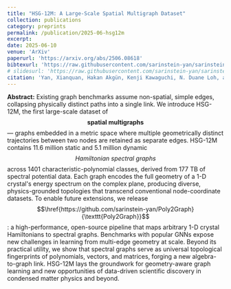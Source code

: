 ```yaml
---
title: "HSG-12M: A Large-Scale Spatial Multigraph Dataset"
collection: publications
category: preprints
permalink: /publication/2025-06-hsg12m
excerpt: 
date: 2025-06-10
venue: 'ArXiv'
paperurl: 'https://arxiv.org/abs/2506.08618'
bibtexurl: 'https://raw.githubusercontent.com/sarinstein-yan/sarinstein-yan.github.io/master/files/2025-06-hsg12m.bib'
# slidesurl: 'https://raw.githubusercontent.com/sarinstein-yan/sarinstein-yan.github.io/master/files/slides1.pdf'
citation: 'Yan, Xianquan, Hakan Akgün, Kenji Kawaguchi, N. Duane Loh, and Ching Hua Lee. “HSG-12M: A Large-Scale Spatial Multigraph Dataset.” arXiv, 2025. https://doi.org/10.48550/ARXIV.2506.08618.'
---
```


**Abstract:**
Existing graph benchmarks assume non-spatial, simple edges, collapsing physically distinct paths into a single link. We introduce HSG-12M, the first large-scale dataset of $$\textbf{spatial multigraphs}$$ — graphs embedded in a metric space where multiple geometrically distinct trajectories between two nodes are retained as separate edges. HSG-12M contains 11.6 million static and 5.1 million dynamic $$\textit{Hamiltonian spectral graphs}$$ across 1401 characteristic-polynomial classes, derived from 177 TB of spectral potential data. Each graph encodes the full geometry of a 1-D crystal's energy spectrum on the complex plane, producing diverse, physics-grounded topologies that transcend conventional node-coordinate datasets. To enable future extensions, we release $$\href{https://github.com/sarinstein-yan/Poly2Graph}{\texttt{Poly2Graph}}$$: a high-performance, open-source pipeline that maps arbitrary 1-D crystal Hamiltonians to spectral graphs. Benchmarks with popular GNNs expose new challenges in learning from multi-edge geometry at scale. Beyond its practical utility, we show that spectral graphs serve as universal topological fingerprints of polynomials, vectors, and matrices, forging a new algebra-to-graph link. HSG-12M lays the groundwork for geometry-aware graph learning and new opportunities of data-driven scientific discovery in condensed matter physics and beyond.

<!-- The contents above will be part of a list of publications, if the user clicks the link for the publication than the contents of section will be rendered as a full page, allowing you to provide more information about the paper for the reader. When publications are displayed as a single page, the contents of the above "citation" field will automatically be included below this section in a smaller font.

Using [MathJax](https://www.mathjax.org/) in the description is supported - $$E=mc^2$$ - however, the use must be mindful that the default delimiters are `$$...$$` and `\\[...\\]` which differs from the `$...$` that is typically expected. -->